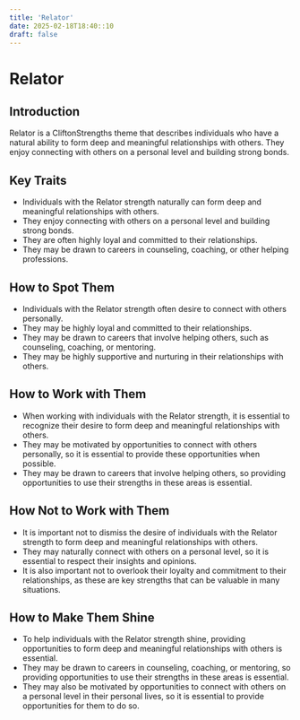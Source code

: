 ```yaml
---
title: 'Relator'
date: 2025-02-18T18:40::10
draft: false
---
```


# Relator

## Introduction

Relator is a CliftonStrengths theme that describes individuals who have a natural ability to form deep and meaningful relationships with others. They enjoy connecting with others on a personal level and building strong bonds.

## Key Traits

- Individuals with the Relator strength naturally can form deep and meaningful relationships with others.
- They enjoy connecting with others on a personal level and building strong bonds.
- They are often highly loyal and committed to their relationships.
- They may be drawn to careers in counseling, coaching, or other helping professions.

## How to Spot Them

- Individuals with the Relator strength often desire to connect with others personally.
- They may be highly loyal and committed to their relationships.
- They may be drawn to careers that involve helping others, such as counseling, coaching, or mentoring.
- They may be highly supportive and nurturing in their relationships with others.

## How to Work with Them

- When working with individuals with the Relator strength, it is essential to recognize their desire to form deep and meaningful relationships with others.
- They may be motivated by opportunities to connect with others personally, so it is essential to provide these opportunities when possible.
- They may be drawn to careers that involve helping others, so providing opportunities to use their strengths in these areas is essential.

## How Not to Work with Them

- It is important not to dismiss the desire of individuals with the Relator strength to form deep and meaningful relationships with others.
- They may naturally connect with others on a personal level, so it is essential to respect their insights and opinions.
- It is also important not to overlook their loyalty and commitment to their relationships, as these are key strengths that can be valuable in many situations.

## How to Make Them Shine

- To help individuals with the Relator strength shine, providing opportunities to form deep and meaningful relationships with others is essential.
- They may be drawn to careers in counseling, coaching, or mentoring, so providing opportunities to use their strengths in these areas is essential.
- They may also be motivated by opportunities to connect with others on a personal level in their personal lives, so it is essential to provide opportunities for them to do so.
